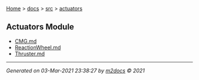 [Home](../../index.md) > [docs](../../docs_index.md) > [src](../src_index.md) > [actuators](actuators_index.md)  

## Actuators Module

- [CMG.md](CMG.md)
- [ReactionWheel.md](ReactionWheel.md)
- [Thruster.md](Thruster.md)

***

*Generated on 03-Mar-2021 23:38:27 by [m2docs](https://github.com/crgnam-research/m2docs) © 2021*